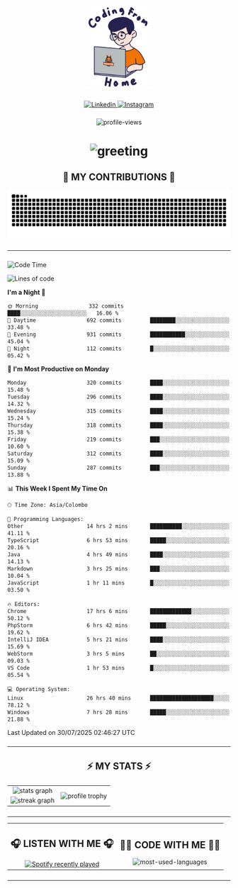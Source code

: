 <div align="center">
    <img width="150" src="./assets/top.gif" alt="top-image"/>
</div>

###    

<div align="center">
    <a href="https://www.linkedin.com/in/nureka-rodrigo/" target="_blank">
        <img src="https://user-images.githubusercontent.com/74038190/235294012-0a55e343-37ad-4b0f-924f-c8431d9d2483.gif" width="50px" alt="Linkedin"/>
    </a>
    <a href="https://www.instagram.com/nureka_rodrigo/" target="_blank">
        <img src="https://user-images.githubusercontent.com/74038190/235294013-a33e5c43-a01c-43f6-b44d-a406d8b4ab75.gif" width="50px"  alt="Instagram"/>
    </a>
</div>

###    

<div align="center">
    <img src="https://komarev.com/ghpvc/?username=nureka-rodrigo&color=blue" alt="profile-views"/>
</div> 

###    

<h1 align="center">
    <img src="https://readme-typing-svg.herokuapp.com/?font=Righteous&size=35&center=true&vCenter=true&width=500&height=70&duration=4000&lines=Hi+There!+👋;+I'm+Nureka+Rodrigo!;" alt="greeting"/>
</h1> 

###

<h2 align="center">🐍 MY CONTRIBUTIONS 🐍</h2>

<div align="center">
    <img alt="snake eating my contributions" src="https://raw.githubusercontent.com/nureka-rodrigo/nureka-rodrigo/output/github-contribution-grid-snake.svg"/>
</div> 

###

<hr/>

###

<!--START_SECTION:waka-->
![Code Time](http://img.shields.io/badge/Code%20Time-1%2C592%20hrs%2017%20mins-blue)

![Lines of code](https://img.shields.io/badge/From%20Hello%20World%20I%27ve%20Written-561.0%20thousand%20lines%20of%20code-blue)

**I'm a Night 🦉** 

```text
🌞 Morning                332 commits         ████░░░░░░░░░░░░░░░░░░░░░   16.06 % 
🌆 Daytime                692 commits         ████████░░░░░░░░░░░░░░░░░   33.48 % 
🌃 Evening                931 commits         ███████████░░░░░░░░░░░░░░   45.04 % 
🌙 Night                  112 commits         █░░░░░░░░░░░░░░░░░░░░░░░░   05.42 % 
```
📅 **I'm Most Productive on Monday** 

```text
Monday                   320 commits         ████░░░░░░░░░░░░░░░░░░░░░   15.48 % 
Tuesday                  296 commits         ████░░░░░░░░░░░░░░░░░░░░░   14.32 % 
Wednesday                315 commits         ████░░░░░░░░░░░░░░░░░░░░░   15.24 % 
Thursday                 318 commits         ████░░░░░░░░░░░░░░░░░░░░░   15.38 % 
Friday                   219 commits         ███░░░░░░░░░░░░░░░░░░░░░░   10.60 % 
Saturday                 312 commits         ████░░░░░░░░░░░░░░░░░░░░░   15.09 % 
Sunday                   287 commits         ███░░░░░░░░░░░░░░░░░░░░░░   13.88 % 
```


📊 **This Week I Spent My Time On** 

```text
🕑︎ Time Zone: Asia/Colombo

💬 Programming Languages: 
Other                    14 hrs 2 mins       ██████████░░░░░░░░░░░░░░░   41.11 % 
TypeScript               6 hrs 53 mins       █████░░░░░░░░░░░░░░░░░░░░   20.16 % 
Java                     4 hrs 49 mins       ████░░░░░░░░░░░░░░░░░░░░░   14.13 % 
Markdown                 3 hrs 25 mins       ███░░░░░░░░░░░░░░░░░░░░░░   10.04 % 
JavaScript               1 hr 11 mins        █░░░░░░░░░░░░░░░░░░░░░░░░   03.50 % 

🔥 Editors: 
Chrome                   17 hrs 6 mins       █████████████░░░░░░░░░░░░   50.12 % 
PhpStorm                 6 hrs 42 mins       █████░░░░░░░░░░░░░░░░░░░░   19.62 % 
IntelliJ IDEA            5 hrs 21 mins       ████░░░░░░░░░░░░░░░░░░░░░   15.69 % 
WebStorm                 3 hrs 5 mins        ██░░░░░░░░░░░░░░░░░░░░░░░   09.03 % 
VS Code                  1 hr 53 mins        █░░░░░░░░░░░░░░░░░░░░░░░░   05.54 % 

💻 Operating System: 
Linux                    26 hrs 40 mins      ████████████████████░░░░░   78.12 % 
Windows                  7 hrs 28 mins       █████░░░░░░░░░░░░░░░░░░░░   21.88 % 
```


 Last Updated on 30/07/2025 02:46:27 UTC
<!--END_SECTION:waka-->

###

<hr/>

###

<h2 align="center">⚡ MY STATS ⚡</h2>

###    

<div align="center">
    <table>
        <tr>
            <td align="center">
                <img src="https://github-readme-stats.vercel.app/api?username=nureka-rodrigo&show_icons=true&count_private=true&theme=dark" alt="stats graph"/>
            </td>
            <td rowspan="2" align="center">
                <img align="center" src="https://github-profile-trophy.vercel.app/?username=nureka-rodrigo&theme=darkhub&no-bg=true&margin-w=5&margin-h=5&column=3" alt="profile trophy" />
            </td>
        </tr>
        <tr>
            <td align="center">
                <img src="https://streak-stats.demolab.com?user=nureka-rodrigo&theme=dark" alt="streak graph"/>
            </td>
        </tr>
    </table>
</div> 

###

<hr/>

<div align="center">
    <table>
        <tr>
            <td align="center">
                <h2>🎧 LISTEN WITH ME 🎧</h2>
                <a href="https://open.spotify.com/user/zjqfkmbawszam1irs05fwxsls">
                    <img src="https://spotify-recently-played-readme.vercel.app/api?user=zjqfkmbawszam1irs05fwxsls&count=5&unique=true" alt="Spotify recently played"  />
                </a>
            </td>
            <td align="center">
                <h2>👨‍💻 CODE WITH ME 👨‍💻</h2>
                <img src="https://github-readme-stats.vercel.app/api/wakatime?username=@nureka99&theme=dark&compact=True&langs_count=10" alt="most-used-languages"/>
            </td>
        </tr>
    </table>
</div> 

###

<hr/>
